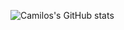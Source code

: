 ![Camilos's GitHub stats](https://github-readme-stats-camiloarangos-projects.vercel.app/api?username=CamiloArango&show_icons=true&theme=dark)
